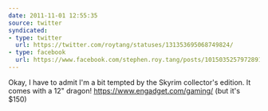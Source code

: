 ```yaml
---
date: 2011-11-01 12:55:35
source: twitter
syndicated:
- type: twitter
  url: https://twitter.com/roytang/statuses/131353695068749824/
- type: facebook
  url: https://www.facebook.com/stephen.roy.tang/posts/10150352579728912
---
```


Okay, I have to admit I'm a bit tempted by the Skyrim collector's edition. It comes with a 12" dragon! https://www.engadget.com/gaming/ (but it's $150)